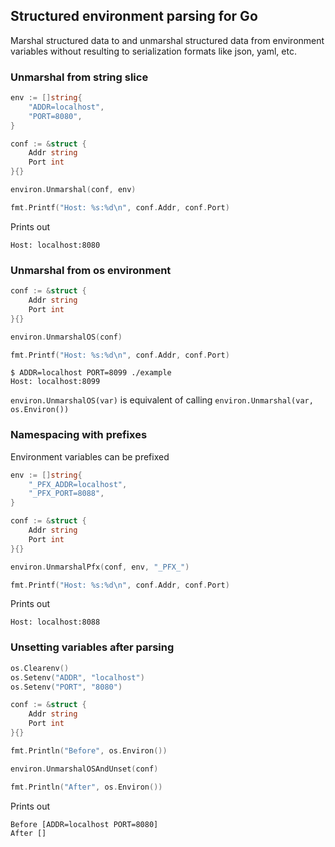 ## Structured environment parsing for Go

Marshal structured data to and unmarshal structured data from environment variables without resulting to serialization formats like json, yaml, etc.

### Unmarshal from string slice

```go
env := []string{
    "ADDR=localhost",
    "PORT=8080",
}

conf := &struct {
    Addr string
    Port int
}{}

environ.Unmarshal(conf, env)

fmt.Printf("Host: %s:%d\n", conf.Addr, conf.Port)
```

Prints out

```shell
Host: localhost:8080
```

### Unmarshal from os environment

```go
conf := &struct {
    Addr string
    Port int
}{}

environ.UnmarshalOS(conf)

fmt.Printf("Host: %s:%d\n", conf.Addr, conf.Port)
```

```shell
$ ADDR=localhost PORT=8099 ./example
Host: localhost:8099
```

`environ.UnmarshalOS(var)` is equivalent of calling `environ.Unmarshal(var, os.Environ())`

### Namespacing with prefixes

Environment variables can be prefixed

```go
env := []string{
    "_PFX_ADDR=localhost",
    "_PFX_PORT=8088",
}

conf := &struct {
    Addr string
    Port int
}{}

environ.UnmarshalPfx(conf, env, "_PFX_")

fmt.Printf("Host: %s:%d\n", conf.Addr, conf.Port)
```

Prints out

```shell
Host: localhost:8088
```

### Unsetting variables after parsing

```go
os.Clearenv()
os.Setenv("ADDR", "localhost")
os.Setenv("PORT", "8080")

conf := &struct {
    Addr string
    Port int
}{}

fmt.Println("Before", os.Environ())

environ.UnmarshalOSAndUnset(conf)

fmt.Println("After", os.Environ())
```

Prints out

```shell
Before [ADDR=localhost PORT=8080]
After []
```
